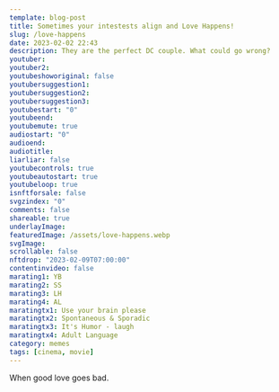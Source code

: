 ```yaml
---
template: blog-post
title: Sometimes your intestests align and Love Happens! 
slug: /love-happens
date: 2023-02-02 22:43
description: They are the perfect DC couple. What could go wrong?
youtuber: 
youtuber2: 
youtubeshoworiginal: false
youtubersuggestion1:
youtubersuggestion2:
youtubersuggestion3:
youtubestart: "0"
youtubeend: 
youtubemute: true
audiostart: "0"
audioend: 
audiotitle: 
liarliar: false
youtubecontrols: true
youtubeautostart: true
youtubeloop: true
isnftforsale: false
svgzindex: "0"
comments: false
shareable: true
underlayImage: 
featuredImage: /assets/love-happens.webp
svgImage:
scrollable: false
nftdrop: "2023-02-09T07:00:00"
contentinvideo: false
marating1: YB
marating2: SS
marating3: LH
marating4: AL
maratingtx1: Use your brain please
maratingtx2: Spontaneous & Sporadic
maratingtx3: It's Humor - laugh
maratingtx4: Adult Language
category: memes
tags: [cinema, movie]
---
```

When good love goes bad.






<!-- https://youtu.be/VgdB9QYKeyM -->

<!-- XjuLZwlDxh8 -->